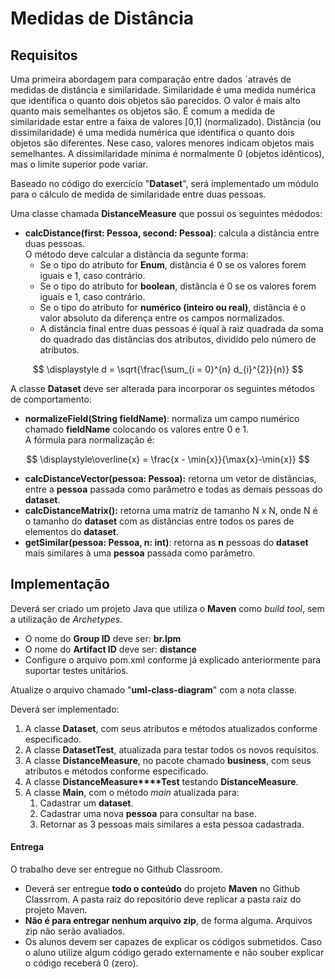 # Medidas de Distância

## Requisitos

Uma primeira abordagem para comparação entre dados ´através de medidas de distância e similaridade. Similaridade é uma medida numérica que identifica o quanto dois objetos são parecidos. O valor é mais alto quanto mais semelhantes os objetos são. É comum a medida de similaridade estar entre a faixa de valores \[0,1\] (normalizado). Distância (ou dissimilaridade) é uma medida numérica que identifica o quanto dois objetos são diferentes. Nese caso, valores menores indicam objetos mais semelhantes. A dissimilaridade mínima é normalmente 0 (objetos idênticos), mas o limite superior pode variar.

Baseado no código do exercício "**Dataset**", será implementado um módulo para o cálculo de medida de similaridade entre duas pessoas.

Uma classe chamada **DistanceMeasure** que possui os seguintes médodos:

*   **calcDistance(first: Pessoa, second: Pessoa)**: calcula a distância entre duas pessoas.  
    O método deve calcular a distância da segunte forma:
    *   Se o tipo do atributo for **Enum**, distância é 0 se os valores forem iguais e 1, caso contrário.
    *   Se o tipo do atributo for **boolean**, distância é 0 se os valores forem iguais e 1, caso contrário.
    *   Se o tipo do atributo for **numérico (inteiro ou real)**, distância é o valor absoluto da diferença entre os campos normalizados.
    *   A distância final entre duas pessoas é iqual à raiz quadrada da soma do quadrado das distâncias dos atributos, dividido pelo número de atributos.  

$$
\displaystyle d = \sqrt{\frac{\sum_{i = 0}^{n} d_{i}^{2}}{n}}
$$



A classe **Dataset** deve ser alterada para incorporar os seguintes métodos de comportamento:

*   **normalizeField(String fieldName)**: normaliza um campo numérico chamado **fieldName** colocando os valores entre 0 e 1.  
    A fórmula para normalização é:  

$$
\displaystyle\overline{x} = \frac{x - \min{x}}{\max{x}-\min{x}}
$$


*   **calcDistanceVector(pessoa: Pessoa):** retorna um vetor de distâncias, entre a **pessoa** passada como parâmetro e todas as demais pessoas do **dataset**.
*   **calcDistanceMatrix():** retorna uma matriz de tamanho N x N, onde N é o tamanho do **dataset** com as distâncias entre todos os pares de elementos do **dataset**.
*   **getSimilar(pessoa: Pessoa, n: int)**: retorna as **n** pessoas do **dataset** mais similares à uma **pessoa** passada como parâmetro.

## Implementação

Deverá ser criado um projeto Java que utiliza o **Maven** como _build tool_, sem a utilização de _Archetypes_.

*   O nome do **Group ID** deve ser: **br.lpm**
*   O nome do **Artifact ID** deve ser: **distance**
*   Configure o arquivo pom.xml conforme já explicado anteriormente para suportar testes unitários.

Atualize o arquivo chamado "**uml-class-diagram**" com a nota classe.

Deverá ser implementado:

1.  A classe **Dataset**, com seus atributos e métodos atualizados conforme especificado.
2.  A classe **DatasetTest**, atualizada para testar todos os novos requisitos. 
3.  A classe **DistanceMeasure**, no pacote chamado **business**, com seus atributos e métodos conforme especificado.
4.  A classe **DistanceMeasure****Test** testando **DistanceMeasure**.
5.  A classe **Main**, com o método _main_ atualizada para:
    1.  Cadastrar um **dataset**.
    2.  Cadastrar uma nova **pessoa** para consultar na base.
    3.  Retornar as 3 pessoas mais similares a esta pessoa cadastrada.

#### Entrega

O trabalho deve ser entregue no Github Classroom. 

*   Deverá ser entregue **todo o conteúdo** do projeto **Maven** no Github Classrrom. A pasta raiz do repositório deve replicar a pasta raiz do projeto Maven.
*   **Não é para entregar nenhum arquivo zip**, de forma alguma. Arquivos zip não serão avaliados.
*   Os alunos devem ser capazes de explicar os códigos submetidos. Caso o aluno utilize algum código gerado externamente e não souber explicar o código receberá 0 (zero).